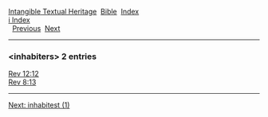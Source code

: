 [Intangible Textual Heritage](../../index)  [Bible](../index) 
[Index](index)   
[i Index](_i_)  
  [Previous](c05836)  [Next](c05838) 

------------------------------------------------------------------------

### &lt;inhabiters&gt; 2 entries

[Rev 12:12](../kjv/rev012.htm#012)  
[Rev 8:13](../kjv/rev008.htm#013)  

------------------------------------------------------------------------

[Next: inhabitest (1)](c05838)
